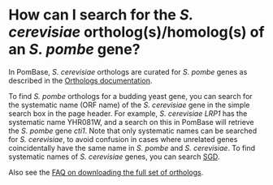 # How can I search for the *S. cerevisiae* ortholog(s)/homolog(s) of an *S. pombe* gene?
<!-- pombase_categories: Orthology,Finding data -->

In PomBase, *S. cerevisiae* orthologs are curated for *S. pombe* genes as
described in the [Orthologs documentation](/documentation/orthologs).

To find *S. pombe* orthologs for a budding yeast gene, you can search
for the systematic name (ORF name) of the *S. cerevisiae* gene in the
simple search box in the page header. For example, *S. cerevisiae*
*LRP1* has the systematic name YHR081W, and a search on this in
PomBase will retrieve the *S. pombe* gene *cti1*. Note that only
systematic names can be searched for *S. cerevisiae*, to avoid
confusion in cases where unrelated genes coincidentally have the same
name in *S. pombe* and *S. cerevisiae*. To find systematic names of
*S. cerevisiae* genes, you can search
[SGD](https://www.yeastgenome.org/locus).

Also see the [FAQ on downloading the full set of orthologs](/faq/how-do-i-receive-updates-to-the-list-of-s-cerevisiae-and-s-pombe-orthologs).


